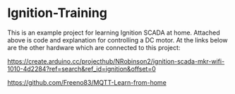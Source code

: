 # Ignition-Training

This is an example project for learning Ignition SCADA at home.
Attached above is code and explanation for controlling a DC motor.
At the links below are the other hardware which are connected to this project:

https://create.arduino.cc/projecthub/NRobinson2/ignition-scada-mkr-wifi-1010-4d2284?ref=search&ref_id=ignition&offset=0

https://github.com/Freeno83/MQTT-Learn-from-home
